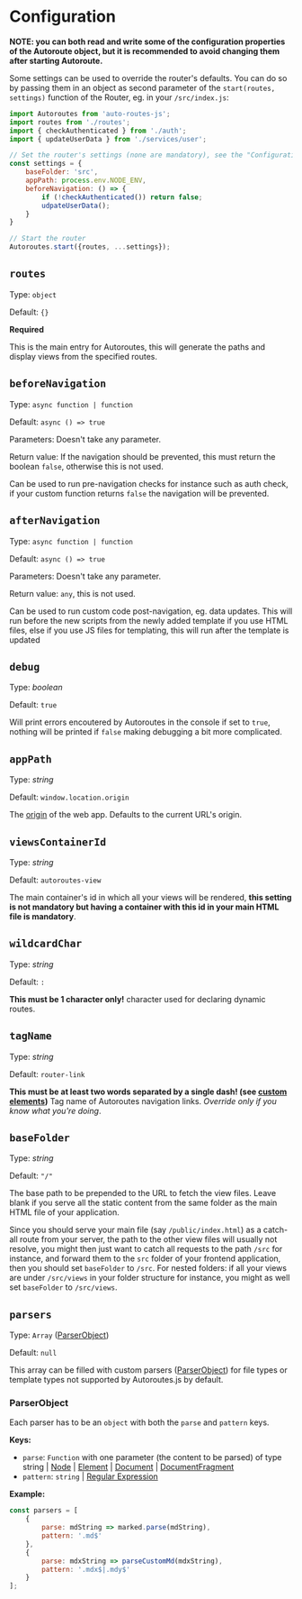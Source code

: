 # Configuration
**NOTE: you can both read and write some of the configuration properties of the Autoroute object, but it is recommended to avoid changing them after starting Autoroute.**

Some settings can be used to override the router's defaults. You can do so by passing them in an object as second parameter of the `start(routes, settings)` function of the Router, eg. in your `/src/index.js`:
```javascript
import Autoroutes from 'auto-routes-js';
import routes from './routes';
import { checkAuthenticated } from './auth';
import { updateUserData } from './services/user';

// Set the router's settings (none are mandatory), see the "Configuration" section further below
const settings = {
    baseFolder: 'src',
    appPath: process.env.NODE_ENV,
    beforeNavigation: () => {
        if (!checkAuthenticated()) return false;
        udpateUserData();
    }
}

// Start the router
Autoroutes.start({routes, ...settings});
```

## `routes`
Type: `object`

Default: `{}`

**Required**

This is the main entry for Autoroutes, this will generate the paths and display views from the specified routes.

## `beforeNavigation`
Type: `async function | function`

Default: `async () => true`

Parameters: Doesn't take any parameter.

Return value: If the navigation should be prevented, this must return the boolean `false`, otherwise this is not used.

Can be used to run pre-navigation checks for instance such as auth check, if your custom function returns `false` the navigation will be prevented.

## `afterNavigation`
Type: `async function | function`

Default: `async () => true`

Parameters: Doesn't take any parameter.

Return value: `any`, this is not used.

Can be used to run custom code post-navigation, eg. data updates. This will run before the new scripts from the newly added template if you use HTML files, else if you use JS files for templating, this will run after the template is updated

## `debug`
Type: *boolean*

Default: `true`

Will print errors encoutered by Autoroutes in the console if set to `true`, nothing will be printed if `false` making debugging a bit more complicated.

## `appPath`
Type: *string*

Default: `window.location.origin`

The [origin](https://developer.mozilla.org/en-US/docs/Web/HTTP/Headers/Origin) of the web app. Defaults to the current URL's origin.

## `viewsContainerId`
Type: *string*

Default: `autoroutes-view`

The main container's id in which all your views will be rendered, **this setting is not mandatory but having a container with this id in your main HTML file is mandatory**.

## `wildcardChar`
Type: *string*

Default: `:`

**This must be 1 character only!** character used for declaring dynamic routes.

## `tagName`
Type: *string*

Default: `router-link`

**This must be at least two words separated by a single dash! (see [custom elements](https://developer.mozilla.org/en-US/docs/Web/Web_Components/Using_custom_elements))** Tag name of Autoroutes navigation links. *Override only if you know what you're doing*.

## `baseFolder`
Type: *string*

Default: `"/"`

The base path to be prepended to the URL to fetch the view files. Leave blank if you serve all the static content from the same folder as the main HTML file of your application.

Since you should serve your main file (say `/public/index.html`) as a catch-all route from your server, the path to the other view files will usually not resolve, you might then just want to catch all requests to the path `/src` for instance, and forward them to the `src` folder of your frontend application, then you should set `baseFolder` to `/src`. For nested folders: if all your views are under `/src/views` in your folder structure for instance, you might as well set `baseFolder` to `/src/views`.

## `parsers`
Type: `Array` ([ParserObject](#parserobject))

Default: `null`


This array can be filled with custom parsers ([ParserObject](#parserobject)) for file types or template types not supported by Autoroutes.js by default. 

### ParserObject
Each parser has to be an `object` with both the `parse` and `pattern` keys.

**Keys:**

* `parse`: `Function` with one parameter (the content to be parsed) of type string | [Node](https://developer.mozilla.org/en-US/docs/Web/API/Node) | [Element](https://developer.mozilla.org/en-US/docs/Web/API/Element) | [Document](https://developer.mozilla.org/en-US/docs/Web/API/Document) | [DocumentFragment](https://developer.mozilla.org/en-US/docs/Web/API/DocumentFragment)
* `pattern`: `string` | [Regular Expression](https://developer.mozilla.org/en-US/docs/Web/JavaScript/Guide/Regular_Expressions)

**Example:**

```javascript
const parsers = [
    {
        parse: mdString => marked.parse(mdString),
        pattern: '.md$'
    },
    {
        parse: mdxString => parseCustomMd(mdxString),
        pattern: '.mdx$|.mdy$'
    }
];
```